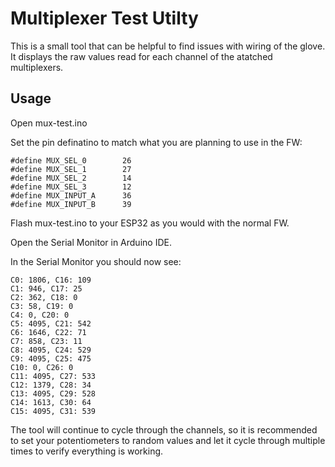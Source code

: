# Multiplexer Test Utilty
This is a small tool that can be helpful to find issues with wiring of the glove. It displays the raw values read for each channel of the atatched multiplexers.

## Usage
Open mux-test.ino

Set the pin definatino to match what you are planning to use in the FW:
```
#define MUX_SEL_0        26
#define MUX_SEL_1        27
#define MUX_SEL_2        14
#define MUX_SEL_3        12
#define MUX_INPUT_A      36
#define MUX_INPUT_B      39
```

Flash mux-test.ino to your ESP32 as you would with the normal FW.

Open the Serial Monitor in Arduino IDE.

In the Serial Monitor you should now see:
```
C0: 1806, C16: 109
C1: 946, C17: 25
C2: 362, C18: 0
C3: 58, C19: 0
C4: 0, C20: 0
C5: 4095, C21: 542
C6: 1646, C22: 71
C7: 858, C23: 11
C8: 4095, C24: 529
C9: 4095, C25: 475
C10: 0, C26: 0
C11: 4095, C27: 533
C12: 1379, C28: 34
C13: 4095, C29: 528
C14: 1613, C30: 64
C15: 4095, C31: 539
```

The tool will continue to cycle through the channels, so it is recommended to set your potentiometers to random values and let it cycle through multiple times to verify everything is working.
